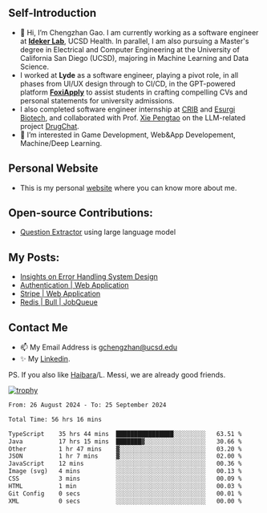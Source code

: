 ## Self-Introduction
- 👋 Hi, I’m Chengzhan Gao. I am currently working as a software engineer at **[Ideker Lab](https://idekerlab.ucsd.edu/)**, UCSD Health. In parallel, I am also pursuing a Master's degree in Electrical and Computer Engineering at the University of California San Diego (UCSD), majoring in Machine Learning and Data Science.
- I worked at **Lyde** as a software engineer, playing a pivot role, in all phases from UI/UX design through to CI/CD, in the GPT-powered platform **[FoxiApply](https://lyde.io)** to assist students in crafting compelling CVs and personal statements for university admissions.
- I also completed software engineer internship at [CRIB](https://apps.apple.com/us/app/crib-for-roommates/id6468918103?platform=iphone) and [Esurgi Biotech](https://myesurgi.com/), and collaborated with Prof. [Xie Pengtao](https://pengtaoxie.github.io/) on the LLM-related project [DrugChat](https://github.com/UCSD-AI4H/drugchat).
- 👀 I’m interested in Game Development, Web&App Developement, Machine/Deep Learning.

## Personal Website
-  This is my personal [website](https://gaochengzhan.netlify.app/) where you can know more about me.

## Open-source Contributions:
- [Question Extractor](https://github.com/nestordemeure/question_extractor) using large language model

## My Posts:
- [Insights on Error Handling System Design](https://gaochengzhan.netlify.app/post/error-handling/)
- [Authentication | Web Application](https://gaochengzhan.netlify.app/post/authentication/)
- [Stripe | Web Application](https://gaochengzhan.netlify.app/post/stripe/)
- [Redis | Bull | JobQueue](https://gaochengzhan.netlify.app/post/job-queue/)

## Contact Me
- 📫 My Email Address is gchengzhan@ucsd.edu
- ✨ My [Linkedin](https://www.linkedin.com/in/chengzhan-christoffel-gao/).

PS. If you also like [Haibara](https://www.detectiveconanworld.com/wiki/Ai_Haibara)/L. Messi, we are already good friends.

[![trophy](https://github-profile-trophy.vercel.app/?username=gaochengzhan&theme=flat&row=1&margin-w=12)](https://github.com/ryo-ma/github-profile-trophy)

<!--START_SECTION:waka-->

```txt
From: 26 August 2024 - To: 25 September 2024

Total Time: 56 hrs 16 mins

TypeScript    35 hrs 44 mins  ████████████████░░░░░░░░░   63.51 %
Java          17 hrs 15 mins  ███████▓░░░░░░░░░░░░░░░░░   30.66 %
Other         1 hr 47 mins    ▓░░░░░░░░░░░░░░░░░░░░░░░░   03.20 %
JSON          1 hr 7 mins     ▓░░░░░░░░░░░░░░░░░░░░░░░░   02.00 %
JavaScript    12 mins         ░░░░░░░░░░░░░░░░░░░░░░░░░   00.36 %
Image (svg)   4 mins          ░░░░░░░░░░░░░░░░░░░░░░░░░   00.13 %
CSS           3 mins          ░░░░░░░░░░░░░░░░░░░░░░░░░   00.09 %
HTML          1 min           ░░░░░░░░░░░░░░░░░░░░░░░░░   00.03 %
Git Config    0 secs          ░░░░░░░░░░░░░░░░░░░░░░░░░   00.01 %
XML           0 secs          ░░░░░░░░░░░░░░░░░░░░░░░░░   00.00 %
```

<!--END_SECTION:waka-->

<!---
gaochengzhan/gaochengzhan is a ✨ special ✨ repository because its `README.md` (this file) appears on your GitHub profile.
You can click the Preview link to take a look at your changes.
--->
